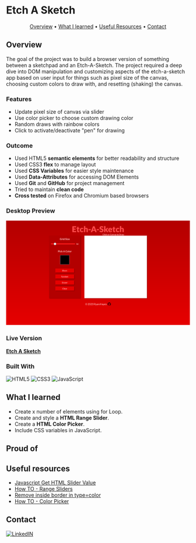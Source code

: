 # Etch A Sketch

<p align="center">
  <a href="#overview">Overview</a> •
  <a href="#what-i-learned">What I learned</a> •
  <a href="#useful-resources">Useful Resources</a> •
  <a href="#contact">Contact</a>
</p>

## Overview 

The goal of the project was to build a browser version of something between a sketchpad and an Etch-A-Sketch. The project required a deep dive into DOM manipulation and customizing aspects of the etch-a-sketch app based on user input for things such as pixel size of the canvas, choosing custom colors to draw with, and resetting (shaking) the canvas.

### Features

- Update pixel size of canvas via slider 
- Use color picker to choose custom drawing color
- Random draws with rainbow colors
- Click to activate/deactivate "pen" for drawing

### Outcome

- Used HTML5 **semantic elements** for better readability and structure
- Used CSS3 **flex** to manage layout
- Used **CSS Variables** for easier style maintenance
- Used **Data-Attributes** for accessing DOM Elements
- Used **Git** and **GitHub** for project management
- Tried to maintain **clean code**
- **Cross tested** on Firefox and Chromium based browsers

### Desktop Preview

![](./images/preview.png)

### Live Version
**[Etch A Sketch](https://ryanthayes.github.io/etch-a-sketch/)**

### Built With

 ![HTML5](https://img.shields.io/badge/html5-%23E34F26.svg?style=for-the-badge&logo=html5&logoColor=white)   ![CSS3](https://img.shields.io/badge/css3-%231572B6.svg?style=for-the-badge&logo=css3&logoColor=white)   ![JavaScript](https://img.shields.io/badge/javascript-%23323330.svg?style=for-the-badge&logo=javascript&logoColor=%23F7DF1E)

## What I learned

- Create x number of elements using for Loop.
- Create and style a **HTML Range Slider**.
- Create a **HTML Color Picker**.
- Include CSS variables in JavaScript.

## Proud of

## Useful resources

- [Javascript Get HTML Slider Value](https://www.thepoorcoder.com/javascript-get-html-slider-value/)
- [How TO - Range Sliders](https://www.w3schools.com/howto/howto_js_rangeslider.asp)
- [Remove inside border in type=color](https://stackoverflow.com/questions/65910526/remove-inside-border-in-type-color)
- [How TO - Color Picker](https://www.w3schools.com/howto/howto_html_colorpicker.asp)

## Contact

[![LinkedIN](https://img.shields.io/badge/LinkedIn-0077B5?style=for-the-badge&logo=linkedin&logoColor=white)](https://www.linkedin.com/in/ryan-t-hayes/)
